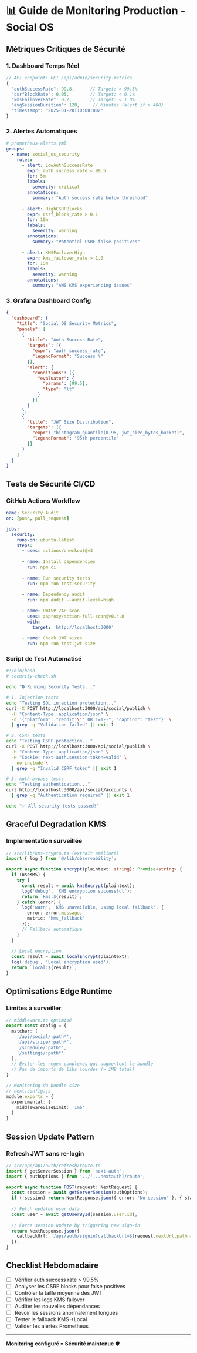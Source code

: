 # 📊 Guide de Monitoring Production - Social OS

## Métriques Critiques de Sécurité

### 1. Dashboard Temps Réel

```typescript
// API endpoint: GET /api/admin/security-metrics
{
  "authSuccessRate": 99.8,      // Target: > 99.5%
  "csrfBlockRate": 0.05,        // Target: < 0.1%
  "kmsFailoverRate": 0.2,       // Target: < 1.0%
  "avgSessionDuration": 120,     // Minutes (alert if > 480)
  "timestamp": "2025-01-20T10:00:00Z"
}
```

### 2. Alertes Automatiques

```yaml
# prometheus-alerts.yml
groups:
  - name: social_os_security
    rules:
      - alert: LowAuthSuccessRate
        expr: auth_success_rate < 99.5
        for: 5m
        labels:
          severity: critical
        annotations:
          summary: "Auth success rate below threshold"
          
      - alert: HighCSRFBlocks
        expr: csrf_block_rate > 0.1
        for: 10m
        labels:
          severity: warning
        annotations:
          summary: "Potential CSRF false positives"
          
      - alert: KMSFailoverHigh
        expr: kms_failover_rate > 1.0
        for: 15m
        labels:
          severity: warning
        annotations:
          summary: "AWS KMS experiencing issues"
```

### 3. Grafana Dashboard Config

```json
{
  "dashboard": {
    "title": "Social OS Security Metrics",
    "panels": [
      {
        "title": "Auth Success Rate",
        "targets": [{
          "expr": "auth_success_rate",
          "legendFormat": "Success %"
        }],
        "alert": {
          "conditions": [{
            "evaluator": {
              "params": [99.5],
              "type": "lt"
            }
          }]
        }
      },
      {
        "title": "JWT Size Distribution",
        "targets": [{
          "expr": "histogram_quantile(0.95, jwt_size_bytes_bucket)",
          "legendFormat": "95th percentile"
        }]
      }
    ]
  }
}
```

## Tests de Sécurité CI/CD

### GitHub Actions Workflow

```yaml
name: Security Audit
on: [push, pull_request]

jobs:
  security:
    runs-on: ubuntu-latest
    steps:
      - uses: actions/checkout@v3
      
      - name: Install dependencies
        run: npm ci
        
      - name: Run security tests
        run: npm run test:security
        
      - name: Dependency audit
        run: npm audit --audit-level=high
        
      - name: OWASP ZAP scan
        uses: zaproxy/action-full-scan@v0.4.0
        with:
          target: 'http://localhost:3000'
          
      - name: Check JWT sizes
        run: npm run test:jwt-size
```

### Script de Test Automatisé

```bash
#!/bin/bash
# security-check.sh

echo "🔒 Running Security Tests..."

# 1. Injection tests
echo "Testing SQL injection protection..."
curl -X POST http://localhost:3000/api/social/publish \
  -H "Content-Type: application/json" \
  -d '{"platform": "reddit'\'' OR 1=1--", "caption": "test"}' \
  | grep -q "Validation failed" || exit 1

# 2. CSRF tests
echo "Testing CSRF protection..."
curl -X POST http://localhost:3000/api/social/publish \
  -H "Content-Type: application/json" \
  -H "Cookie: next-auth.session-token=valid" \
  --no-include \
  | grep -q "Invalid CSRF token" || exit 1

# 3. Auth bypass tests
echo "Testing authentication..."
curl http://localhost:3000/api/social/accounts \
  | grep -q "Authentication required" || exit 1

echo "✅ All security tests passed!"
```

## Graceful Degradation KMS

### Implementation surveillée

```typescript
// src/lib/kms-crypto.ts (extrait amélioré)
import { log } from '@/lib/observability';

export async function encrypt(plaintext: string): Promise<string> {
  if (useKMS) {
    try {
      const result = await kmsEncrypt(plaintext);
      log('debug', 'KMS encryption successful');
      return `kms:${result}`;
    } catch (error) {
      log('warn', 'KMS unavailable, using local fallback', {
        error: error.message,
        metric: 'kms_fallback'
      });
      // Fallback automatique
    }
  }
  
  // Local encryption
  const result = await localEncrypt(plaintext);
  log('debug', 'Local encryption used');
  return `local:${result}`;
}
```

## Optimisations Edge Runtime

### Limites à surveiller

```typescript
// middleware.ts optimisé
export const config = {
  matcher: [
    '/api/social/:path*',
    '/api/stripe/:path*',
    '/schedule/:path*',
    '/settings/:path*'
  ],
  // Éviter les regex complexes qui augmentent le bundle
  // Pas de imports de libs lourdes (> 1MB total)
}

// Monitoring du bundle size
// next.config.js
module.exports = {
  experimental: {
    middlewareSizeLimit: '1mb'
  }
}
```

## Session Update Pattern

### Refresh JWT sans re-login

```typescript
// src/app/api/auth/refresh/route.ts
import { getServerSession } from 'next-auth';
import { authOptions } from '../[...nextauth]/route';

export async function POST(request: NextRequest) {
  const session = await getServerSession(authOptions);
  if (!session) return NextResponse.json({ error: 'No session' }, { status: 401 });
  
  // Fetch updated user data
  const user = await getUserById(session.user.id);
  
  // Force session update by triggering new sign-in
  return NextResponse.json({
    callbackUrl: `/api/auth/signin?callbackUrl=${request.nextUrl.pathname}`
  });
}
```

## Checklist Hebdomadaire

- [ ] Vérifier auth success rate > 99.5%
- [ ] Analyser les CSRF blocks pour false positives
- [ ] Contrôler la taille moyenne des JWT
- [ ] Vérifier les logs KMS failover
- [ ] Auditer les nouvelles dépendances
- [ ] Revoir les sessions anormalement longues
- [ ] Tester le fallback KMS→Local
- [ ] Valider les alertes Prometheus

---

**Monitoring configuré = Sécurité maintenue** 🛡️